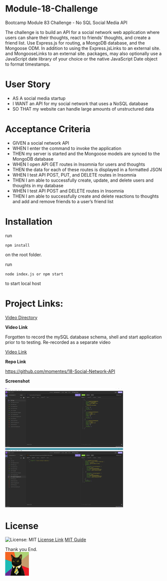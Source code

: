 # Module-18-Challenge
Bootcamp Module 83 Challenge - No SQL Social Media API

The challenge is to build an API for a social network web application where users can share their thoughts, react to friends’ thoughts, and create a friend list. Use Express.js for routing, a MongoDB database, and the Mongoose ODM. In addition to using the Express.jsLinks to an external site. and MongooseLinks to an external site. packages, may also optionally use a JavaScript date library of your choice or the native JavaScript Date object to format timestamps.

# User Story
- AS A social media startup
- I WANT an API for my social network that uses a NoSQL database
- SO THAT my website can handle large amounts of unstructured data

# Acceptance Criteria
- GIVEN a social network API
- WHEN I enter the command to invoke the application
- THEN my server is started and the Mongoose models are synced to the MongoDB database
- WHEN I open API GET routes in Insomnia for users and thoughts
- THEN the data for each of these routes is displayed in a formatted JSON
- WHEN I test API POST, PUT, and DELETE routes in Insomnia
- THEN I am able to successfully create, update, and delete users and thoughts in my database
- WHEN I test API POST and DELETE routes in Insomnia
- THEN I am able to successfully create and delete reactions to thoughts and add and remove friends to a user’s friend list

# Installation

run

```
npm install
```

on the root folder.

run

```
node index.js or npm start
```

to start local host


# Project Links:
[Video Directory](https://github.com/momentes/18-Social-Network-API/tree/main/video)

**Video Link**

Forgotten to record the mySQL database schema, shell and start application prior to to testing. Re-recorded as a separate video

[Video Link](https://drive.google.com/file/d/1rjSouZ2g2cVcMdzt_1WF2sflrS-aFL-t/view?usp=sharing)


**Repo Link**

https://github.com/momentes/18-Social-Network-API

**Screenshot**

<img src="/images/NoSQL-Social-Media-API-01.png" width=75%>

<img src="/images/NoSQL-Social-Media-API-02.png" width=75%>


# License

![License: MIT](https://img.shields.io/badge/License-MIT-yellow.svg)
<a href = "https://opensource.org/licenses/MIT">License Link</a>
<a href = "https://gist.github.com/ckib16/8732561535ed766cd6b8">MIT Guide</a>

Thank you
End.        
<img src="/images/business-cat1.jpg" width=15%>
